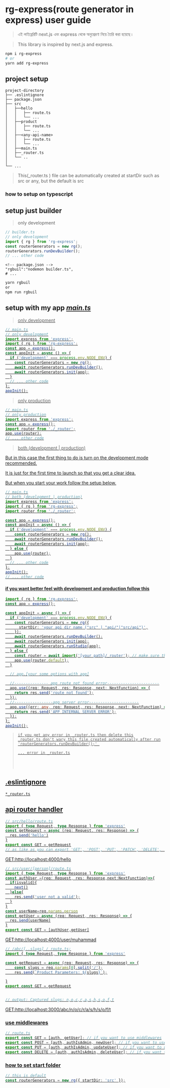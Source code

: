 # rg-express(route generator in express) user guide

> এই লাইব্রেরিটি next.js এবং express থেকে অনুপ্রেরণা নিয়ে তৈরি করা হয়েছে ৷

> This library is inspired by next.js and express.

```bash
npm i rg-express
# or
yarn add rg-express
```

## project setup

```
project-directory
├── .eslintignore
├── package.json
├── src
│   ├──hello
│   │   ├── route.ts
│   │   └── ...
│   ├──product
│   │   ├── route.ts
│   │   └── ...
│   ├──<any-api-name>
│   │   ├── route.ts
│   │   └── ...
│   ├──main.ts
│   ├──_router.ts
│   └── ..
│
└── ...

```

> This(\_router.ts ) file can be automatically created at startDir such as src or any, but the default is src

### how to setup on typescript

## setup just builder

> only development

```typescript
// builder.ts
// only development
import { rg } from 'rg-express';
const routerGenerators = new rg();
routerGenerators.runDevBuilder();
// ... other code
```

```josn
<!-- package.json -->
"rgbuil":"nodemon builder.ts",
# ...
```

```bash
yarn rgbuil
or
npm run rgbuil

```

## setup with my app <i><u>main.ts<u></i>

> only development

```typescript
// main.ts
// only development
import express from 'express';
import { rg } from 'rg-express';
const app = express();
const appInit = async () => {
  if ('development' === process.env.NODE_ENV) {
    const routerGenerators = new rg();
    await routerGenerators.runDevBuilder();
    await routerGenerators.init(app);
  }
  // ... other code
};
appInit();
```

> only production

```typescript
// main.ts
// only production
import express from 'express';
const app = express();
import router from './_router';
app.use(router);
// ... other code
```

> both (development | production)

But in this case the first thing to do is turn on the development mode recommended.

It is just for the first time to launch so that you get a clear idea.

But when you start your work follow the setup below.

```typescript
// main.ts
// both (development | production)
import express from 'express';
import { rg } from 'rg-express';
import router from './_router';

const app = express();
const appInit = async () => {
  if ('development' === process.env.NODE_ENV) {
    const routerGenerators = new rg();
    await routerGenerators.runDevBuilder();
    await routerGenerators.init(app);
  } else {
    app.use(router);
  }
  // ... other code
};
appInit();
// ... other code
```

#### if you want better feel with development and production follow this

```ts
import { rg } from 'rg-express';
const app = express();

const appInit = async () => {
  if ('development' === process.env.NODE_ENV) {
    const routerGenerators = new rg({
      startDir: 'your api dir name ("src" | "api/"|"src/api")',
    });
    await routerGenerators.runDevBuilder();
    await routerGenerators.init(app);
    await routerGenerators.runStudio(app);
  } else {
    const router = await import('[your path]/_router'); // make sure this file name
    app.use(router.default);
  }

  // app.[your some options with app]

  //--------------- app route not found error-----------------------
  app.use((req: Request, res: Response, next: NextFunction) => {
    return res.send('route not found');
  });
  //-----------------app server error----------------------
  app.use((err: any, req: Request, res: Response, next: NextFunction) => {
    return res.send('APP INTERNAL SERVER ERROR');
  });
};
appInit();
```

> <code><pre>if you get any error in \_router.ts then delete this \_router.ts
> don't wary this file created automatically after run 'routerGenerators.runDevBuilder();' <pre>... error in \_router.ts </code>

## .eslintignore

```eslintignore
*_router.ts

```

## api router handler

```typescript
// src/hello/route.ts
import { type Request, type Response } from 'express'
const getRequest = async (req: Request, res: Response) => {
  res.send('hello')
}
export const GET = getRequest
// as like as you can export 'GET', 'POST', 'PUT', 'PATCH', 'DELETE', 'HEAD'

```

GET:http://localhost:4000/hello

```typescript
// src/user/[person]/route.ts
import { type Request, type Response } from 'express'
const authUser =(req: Request, res: Response,next:NextFunction)=>{
  if(isvalid){
    next()
  }else{
    res.send('user not a valid');
  }
}
const userName=req.params.person
const getUser = async (req: Request, res: Response) => {
  res.send(userName)
}
export const GET = [authUser,getUser]

```

GET:http://localhost:4000/user/muhammad

```typescript
// /abc/[..slugs] / route.ts;
import { type Request, type Response } from 'express'

const getRequest = async (req: Request, res: Response) => {
    const slugs = req.params[0].split('/');
    res.send(`Product Parameters: ${slugs}`);

}
export const GET = getRequest


// output: Captured slugs: n,o,c,r,a,s,h,s,o,f,t
```

GET:http://localhost:3000/abc/n/o/c/r/a/s/h/s/o/f/t

### use middlewares

```typescript
// route.ts
export const GET = [auth, getUser]; // if you want to use middlewares
export const POST = [auth, authIsAdmin, newUser]; // if you want to use middlewares
export const PUT = [auth, authIsAdmin, updateUser]; // if you want to use middlewares
export const DELETE = [auth, authIsAdmin, deleteUser]; // if you want to use middlewares
```

### how to set start folder

```typescript
// this is default
const routerGenerators = new rg({ startDir: 'src' });
```
